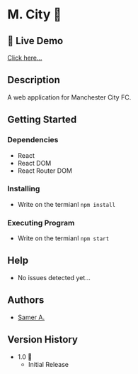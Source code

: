 # M. City 🚀

## 🔴 Live Demo

[Click here...](https://samer-mc.firebaseapp.com/)

## Description

A web application for Manchester City FC.

## Getting Started

### Dependencies

- React
- React DOM
- React Router DOM

### Installing

- Write on the termianl `npm install`

### Executing Program

- Write on the termianl `npm start`

## Help

- No issues detected yet...

## Authors

- [Samer A.](https://cleversamer.web.app/)

## Version History

- 1.0 🚀
  - Initial Release

